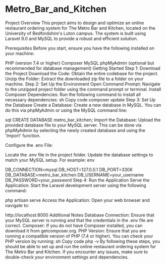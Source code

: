 # Metro_Bar_and_Kitchen
Project Overview
This project aims to design and optimize an online restaurant ordering system for The Metro Bar and Kitchen, located on the University of Bedfordshire's Luton campus. The system is built using Laravel 9.0 and MySQL to provide a robust and efficient solution.

Prerequisites
Before you start, ensure you have the following installed on your machine:

PHP (version 7.4 or higher)
Composer
MySQL
phpMyAdmin (optional but recommended for database management)
Getting Started
Step 1: Download the Project
Download the Code: Obtain the entire codebase for the project.
Unzip the Folder: Extract the downloaded zip file to a folder on your machine.
Step 2: Set Up the Environment
Open Command Prompt: Navigate to the unzipped project folder using the command prompt or terminal.
Install Composer Dependencies: Run the following command to install all necessary dependencies:
sh
Copy code
composer update
Step 3: Set Up the Database
Create a Database: Create a new database in MySQL. You can do this via phpMyAdmin or using the MySQL command line:

sql
CREATE DATABASE metro_bar_kitchen;
Import the Database: Upload the provided database file to your MySQL server. This can be done via phpMyAdmin by selecting the newly created database and using the 'Import' function.

Configure the .env File:

Locate the .env file in the project folder.
Update the database settings to match your MySQL setup. For example:
env

DB_CONNECTION=mysql
DB_HOST=127.0.0.1
DB_PORT=3306
DB_DATABASE=metro_bar_kitchen
DB_USERNAME=your_username
DB_PASSWORD=your_password
Step 4: Run the Application
Serve the Application: Start the Laravel development server using the following command:

php artisan serve
Access the Application: Open your web browser and navigate to:

http://localhost:8000
Additional Notes
Database Connection: Ensure that your MySQL server is running and that the credentials in the .env file are correct.
Composer: If you do not have Composer installed, you can download it from getcomposer.org.
PHP Version: Ensure that you are running a compatible version of PHP (7.4 or higher). You can check your PHP version by running:
sh
Copy code
php -v
By following these steps, you should be able to set up and run the online restaurant ordering system for The Metro Bar and Kitchen. If you encounter any issues, make sure to double-check your environment settings and dependencies.
